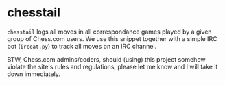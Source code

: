 chesstail
=========

``chesstail`` logs all moves in all correspondance games played by a given
group of Chess.com users. We use this snippet together with a simple IRC bot
(``irccat.py``) to track all moves on an IRC channel.

BTW, Chess.com admins/coders, should (using) this project somehow violate the
site's rules and regulations, please let me know and I will take it down
immediately.
